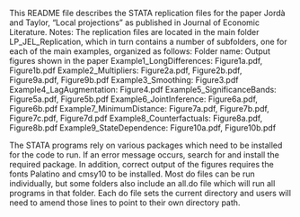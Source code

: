This README file describes the STATA replication files for the paper Jordà and Taylor, “Local projections” as published in Journal of Economic Literature.
Notes:    The replication files are located in the main folder LP_JEL_Replication, which in turn contains a number of subfolders, one for each of the main examples, organized as follows:
Folder name:	Output figures shown in the paper
Example1_LongDifferences:	Figure1a.pdf, Figure1b.pdf
Example2_Multipliers:	Figure2a.pdf, Figure2b.pdf, Figure9a.pdf, Figure9b.pdf
Example3_Smoothing:	Figure3.pdf
Example4_LagAugmentation:	Figure4.pdf
Example5_SignificanceBands:	Figure5a.pdf, Figure5b.pdf
Example6_JointInference: Figure6a.pdf, Figure6b.pdf
Example7_MinimumDistance:	Figure7a.pdf, Figure7b.pdf, Figure7c.pdf, Figure7d.pdf
Example8_Counterfactuals:	Figure8a.pdf, Figure8b.pdf
Example9_StateDependence:	Figure10a.pdf, Figure10b.pdf

The STATA programs rely on various packages which need to be installed for the code to run. If an error message occurs, search for and install the required package. In addition, correct output of the figures requires the fonts Palatino and cmsy10 to be installed. Most do files can be run individually, but some folders also include an all.do file which will run all programs in that folder. Each do file sets the current directory and users will need to amend those lines to point to their own directory path.

